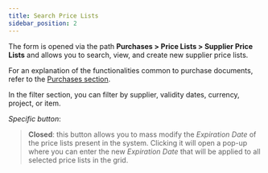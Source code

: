 ```yaml
---
title: Search Price Lists
sidebar_position: 2
---
```


The form is opened via the path **Purchases > Price Lists > Supplier Price Lists** and allows you to search, view, and create new supplier price lists.   

For an explanation of the functionalities common to purchase documents, refer to the [Purchases section](/docs/purchase/purchases-intro).   

In the filter section, you can filter by supplier, validity dates, currency, project, or item. 

*Specific button*:   

> **Closed**: this button allows you to mass modify the *Expiration Date* of the price lists present in the system. Clicking it will open a pop-up where you can enter the new *Expiration Date* that will be applied to all selected price lists in the grid.